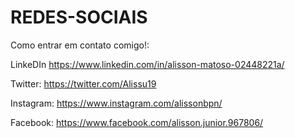 # REDES-SOCIAIS
Como entrar em contato comigo!:

LinkeDIn
https://www.linkedin.com/in/alisson-matoso-02448221a/

Twitter:
https://twitter.com/Alissu19

Instagram:
https://www.instagram.com/alissonbpn/

Facebook:
https://www.facebook.com/alisson.junior.967806/
